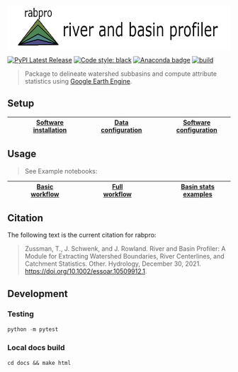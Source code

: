 <a href='https:///VeinsOfTheEarth.github.io/rabpro/'><img src="docs/_static/logo_banner.png" align="center" height=100/></a>

[![PyPI Latest Release](https://img.shields.io/pypi/v/rabpro.svg)](https://pypi.org/project/rabpro/) [![Code style: black](https://img.shields.io/badge/code%20style-black-000000.svg)](https://github.com/psf/black) [![Anaconda badge](https://anaconda.org/jschwenk/rabpro/badges/version.svg)](https://anaconda.org/jschwenk/rabpro) [![build](https://github.com/VeinsOfTheEarth/rabpro/actions/workflows/build.yaml/badge.svg)](https://github.com/VeinsOfTheEarth/rabpro/actions/workflows/build.yaml)

> Package to delineate watershed subbasins and compute attribute statistics using [Google Earth Engine](https://developers.google.com/earth-engine/).

## Setup

|||[Software installation](https://veinsoftheearth.github.io/rabpro/install/index.html)|||[Data configuration](https://veinsoftheearth.github.io/rabpro/configure/index.html#data)|||[Software configuration](https://veinsoftheearth.github.io/rabpro/configure/index.html#software)|
|--|--|--|--|--|--|--|--|--|

## Usage

> See Example notebooks:

|||[Basic workflow](https://veinsoftheearth.github.io/rabpro/examples/notebooks/basic_example.html)|||||[Full workflow](https://veinsoftheearth.github.io/rabpro/examples/notebooks/full_example.html)|||||[Basin stats examples](https://veinsoftheearth.github.io/rabpro/examples/notebooks/basin_stats.html)|
|--|--|--|--|--|--|--|--|--|--|--|--|--|

## Citation

The following text is the current citation for rabpro:

> Zussman, T., J. Schwenk, and J. Rowland. River and Basin Profiler: A Module for Extracting Watershed Boundaries, River Centerlines, and Catchment Statistics. Other. Hydrology, December 30, 2021. <https://doi.org/10.1002/essoar.10509912.1>.

## Development

### Testing

```python
python -m pytest
```

### Local docs build

```shell
cd docs && make html
```
